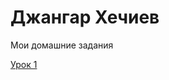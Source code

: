 

# Джангар Хечиев
Мои домашние задания

[Урок 1](https://dzhangarnnn.github.io/Задание_1/ "Домашнее задание 1")
